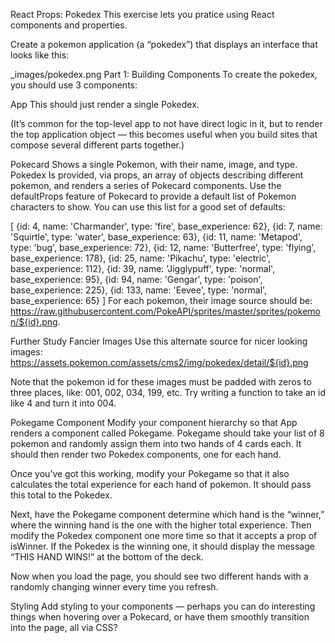 React Props: Pokedex
This exercise lets you pratice using React components and properties.

Create a pokemon application (a “pokedex”) that displays an interface that looks like this:

\_images/pokedex.png
Part 1: Building Components
To create the pokedex, you should use 3 components:

App
This should just render a single Pokedex.

(It’s common for the top-level app to not have direct logic in it, but to render the top application object — this becomes useful when you build sites that compose several different parts together.)

Pokecard
Shows a single Pokemon, with their name, image, and type.
Pokedex
Is provided, via props, an array of objects describing different pokemon, and renders a series of Pokecard components.
Use the defaultProps feature of Pokecard to provide a default list of Pokemon characters to show. You can use this list for a good set of defaults:

[
{id: 4, name: 'Charmander', type: 'fire', base_experience: 62},
{id: 7, name: 'Squirtle', type: 'water', base_experience: 63},
{id: 11, name: 'Metapod', type: 'bug', base_experience: 72},
{id: 12, name: 'Butterfree', type: 'flying', base_experience: 178},
{id: 25, name: 'Pikachu', type: 'electric', base_experience: 112},
{id: 39, name: 'Jigglypuff', type: 'normal', base_experience: 95},
{id: 94, name: 'Gengar', type: 'poison', base_experience: 225},
{id: 133, name: 'Eevee', type: 'normal', base_experience: 65}
]
For each pokemon, their image source should be: https://raw.githubusercontent.com/PokeAPI/sprites/master/sprites/pokemon/${id}.png.

Further Study
Fancier Images
Use this alternate source for nicer looking images: https://assets.pokemon.com/assets/cms2/img/pokedex/detail/${id}.png

Note that the pokemon id for these images must be padded with zeros to three places, like: 001, 002, 034, 199, etc. Try writing a function to take an id like 4 and turn it into 004.

Pokegame Component
Modify your component hierarchy so that App renders a component called Pokegame. Pokegame should take your list of 8 pokemon and randomly assign them into two hands of 4 cards each. It should then render two Pokedex components, one for each hand.

Once you’ve got this working, modify your Pokegame so that it also calculates the total experience for each hand of pokemon. It should pass this total to the Pokedex.

Next, have the Pokegame component determine which hand is the “winner,” where the winning hand is the one with the higher total experience. Then modify the Pokedex component one more time so that it accepts a prop of isWinner. If the Pokedex is the winning one, it should display the message “THIS HAND WINS!” at the bottom of the deck.

Now when you load the page, you should see two different hands with a randomly changing winner every time you refresh.

Styling
Add styling to your components — perhaps you can do interesting things when hovering over a Pokecard, or have them smoothly transition into the page, all via CSS?

